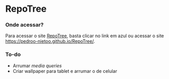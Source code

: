 # RepoTree

### Onde acessar?
Para acessar o site [RepoTree](https://pedroo-nietoo.github.io/RepoTree/), basta clicar no link em azul ou acessar o site https://pedroo-nietoo.github.io/RepoTree/.

### To-do
- Arrumar _media queries_
- Criar wallpaper para tablet e arrumar o de celular
